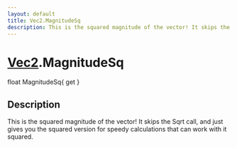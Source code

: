 ```yaml
---
layout: default
title: Vec2.MagnitudeSq
description: This is the squared magnitude of the vector! It skips the Sqrt call, and just gives you the squared version for speedy calculations that can work with it squared.
---
```

# [Vec2]({{site.url}}/Pages/Reference/Vec2.html).MagnitudeSq

<div class='signature' markdown='1'>
float MagnitudeSq{ get }
</div>

## Description
This is the squared magnitude of the vector! It skips
the Sqrt call, and just gives you the squared version for speedy
calculations that can work with it squared.

